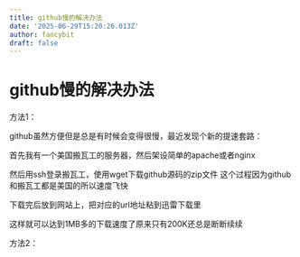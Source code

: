 ```yaml
---
title: github慢的解决办法
date: '2025-06-29T15:20:26.013Z'
author: fancybit
draft: false
---
```

<div class="header"><h1 class="single-title animate__animated animate__pulse animate__faster">github慢的解决办法</h1></div>

<div class="content" id="content"><p>方法1：</p><p>github虽然方便但是总是有时候会变得很慢，最近发现个新的提速套路：</p><p>首先我有一个美国搬瓦工的服务器，然后架设简单的apache或者nginx</p><p>然后用ssh登录搬瓦工，使用wget下载github源码的zip文件 这个过程因为github和搬瓦工都是美国的所以速度飞快</p><p>下载完后放到网站上，把对应的url地址粘到迅雷下载里</p><p>这样就可以达到1MB多的下载速度了原来只有200K还总是断断续续</p><p>方法2：</p><!-- raw HTML omitted --><!-- raw HTML omitted --><precode language="" precodenum="0"></precode><!-- raw HTML omitted --><!-- raw HTML omitted --></div>

